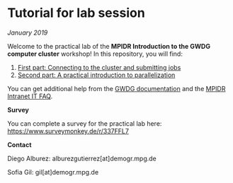 Tutorial for lab session
================

*January 2019*

Welcome to the practical lab of the **MPIDR Introduction to the GWDG computer cluster** workshop! In this repository, you will find:

1.  [First part: Connecting to the cluster and submitting jobs](part1.md)
2.  [Second part: A practical introduction to parallelization](part2.md)

You can get additional help from the [GWDG documentation](https://info.gwdg.de/dokuwiki/doku.php?id=en:services:application_services:high_performance_computing:start) and the [MPIDR Intranet IT FAQ](https://intranet.demogr.mpg.de/home/support/it/faq).

**Survey**

You can complete a survey for the practical lab here: https://www.surveymonkey.de/r/337FFL7

**Contact**

Diego Alburez: alburezgutierrez\[at\]demogr.mpg.de

Sofia Gil: gil\[at\]demogr.mpg.de

